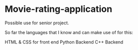 # Movie-rating-application
Possible use for senior project. 




So far the languages that I know and can make use of for this:

HTML & CSS for front end
Python    Backend
C++       Backend
